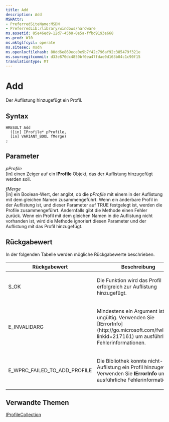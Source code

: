 ```yaml
---
title: Add
description: Add
MSHAttr:
- PreferredSiteName:MSDN
- PreferredLib:/library/windows/hardware
ms.assetid: 85e46ed9-12d7-45b8-8e5a-ffbd9193e668
ms.prod: W10
ms.mktglfcycl: operate
ms.sitesec: msdn
ms.openlocfilehash: 80dd6e869ece0e9b7f42c796af92c385479f321e
ms.sourcegitcommit: d33e870dc4850bf0ea47fdae0d163b04c1c90f15
translationtype: MT
---
```

# <a name="add"></a>Add


Der Auflistung hinzugefügt ein Profil.

## <a name="syntax"></a>Syntax


``` syntax
HRESULT Add
  ([in] IProfile* pProfile,
  [in] VARIANT_BOOL fMerge)
;
```

## <a name="parameters"></a>Parameter


<a href="" id="pprofile"></a>*pProfile*  
\[in\] einen Zeiger auf ein **IProfile** Objekt, das der Auflistung hinzugefügt werden soll.

<a href="" id="fmerge"></a>*fMerge*  
\[in\] ein Boolean-Wert, der angibt, ob die *pProfile* mit einem in der Auflistung mit dem gleichen Namen zusammengeführt. Wenn ein änderbare Profil in der Auflistung ist, und dieser Parameter auf TRUE festgelegt ist, werden die Profile zusammengeführt. Andernfalls gibt die Methode einen Fehler zurück. Wenn ein Profil mit dem gleichen Namen in die Auflistung nicht vorhanden ist, wird die Methode ignoriert diesen Parameter und der Auflistung mit das Profil hinzugefügt.

## <a name="return-value"></a>Rückgabewert


In der folgenden Tabelle werden mögliche Rückgabewerte beschrieben.

<table>
<colgroup>
<col width="50%" />
<col width="50%" />
</colgroup>
<thead>
<tr class="header">
<th>Rückgabewert</th>
<th>Beschreibung</th>
</tr>
</thead>
<tbody>
<tr class="odd">
<td><p>S_OK</p></td>
<td><p>Die Funktion wird das Profil erfolgreich zur Auflistung hinzugefügt.</p></td>
</tr>
<tr class="even">
<td><p>E_INVALIDARG</p></td>
<td><p>Mindestens ein Argument ist ungültig. Verwenden Sie [IErrorInfo](http://go.microsoft.com/fwlink/p/?linkid=217161) um ausführliche Fehlerinformationen.</p></td>
</tr>
<tr class="odd">
<td><p>E_WPRC_FAILED_TO_ADD_PROFILE</p></td>
<td><p>Die Bibliothek konnte nicht-Auflistung ein Profil hinzugefügt. Verwenden Sie <strong>IErrorInfo</strong> um ausführliche Fehlerinformationen.</p></td>
</tr>
</tbody>
</table>

 

## <a name="related-topics"></a>Verwandte Themen


[IProfileCollection](iprofilecollection.md)

 

 







